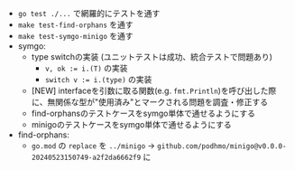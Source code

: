- `go test ./...` で網羅的にテストを通す
- `make test-find-orphans` を通す
- `make test-symgo-minigo` を通す
- symgo:
    - type switchの実装 (ユニットテストは成功、統合テストで問題あり)
        - `v, ok := i.(T)` の実装
        - `switch v := i.(type)` の実装
    - [NEW] interfaceを引数に取る関数(e.g. `fmt.Println`)を呼び出した際に、無関係な型が"使用済み"とマークされる問題を調査・修正する
    - find-orphansのテストケースをsymgo単体で通せるようにする
    - minigoのテストケースをsymgo単体で通せるようにする
- find-orphans:
    - `go.mod` の `replace` を `../minigo` -> `github.com/podhmo/minigo@v0.0.0-20240523150749-a2f2da6662f9` に
